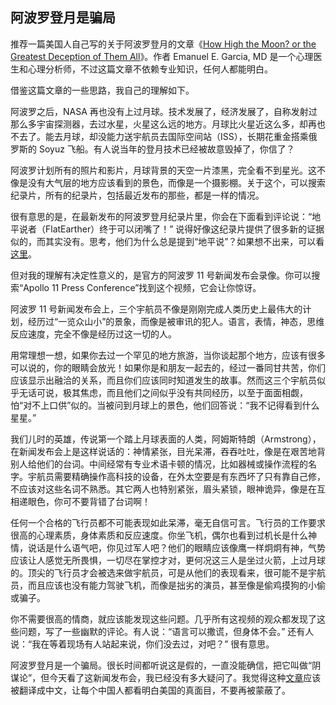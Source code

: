 <div class="inner">
<h2>阿波罗登月是骗局</h2>
<p>推荐一篇美国人自己写的关于阿波罗登月的文章《<a href="https://www.aulis.com/high_moon.htm">How High the Moon? or the Greatest Deception of Them All</a>》。作者 Emanuel E. Garcia, MD 是一个心理医生和心理分析师，不过这篇文章不依赖专业知识，任何人都能明白。</p>
<p>借鉴这篇文章的一些思路，我自己的理解如下。</p>
<p>阿波罗之后，NASA 再也没有上过月球。技术发展了，经济发展了，自称发射过那么多宇宙探测器，去过水星，火星这么远的地方。月球比火星近这么多，却再也不去了。能去月球，却没能力送宇航员去国际空间站（ISS），长期花重金搭乘俄罗斯的 Soyuz 飞船。有人说当年的登月技术已经被故意毁掉了，你信了？</p>
<p>阿波罗计划所有的照片和影片，月球背景的天空一片漆黑，完全看不到星光。这不像是没有大气层的地方应该看到的景色，而像是一个摄影棚。关于这个，可以搜索纪录片，所有的纪录片，包括最近发布的那些，都是一样的情况。</p>
<p>很有意思的是，在最新发布的阿波罗登月纪录片里，你会在下面看到评论说：“地平说者（FlatEarther）终于可以闭嘴了！” 说得好像这纪录片提供了很多新的证据似的，而其实没有。思考，他们为什么总是提到“地平说”？如果想不出来，可以看<a href="https://yinwang1.wordpress.com/2021/07/21/advanced-psychop/">这里</a>。</p>
<p>但对我的理解有决定性意义的，是官方的阿波罗 11 号新闻发布会录像。你可以搜索“Apollo 11 Press Conference”找到这个视频，它会让你惊讶。</p>
<p>阿波罗 11 号新闻发布会上，三个宇航员不像是刚刚完成人类历史上最伟大的计划，经历过“一览众山小”的景象，而像是被审讯的犯人。语言，表情，神态，思维反应速度，完全不像是经历过这一切的人。</p>
<p>用常理想一想，如果你去过一个罕见的地方旅游，当你谈起那个地方，应该有很多可以说的，你的眼睛会放光！如果你是和朋友一起去的，经过一番同甘共苦，你们应该显示出融洽的关系，而且你们应该同时知道发生的故事。然而这三个宇航员似乎无话可说，极其焦虑，而且他们之间似乎没有共同经历，以至于面面相觑，怕“对不上口供”似的。当被问到月球上的景色，他们回答说：“我不记得看到什么星星。”</p>
<p>我们儿时的英雄，传说第一个踏上月球表面的人类，阿姆斯特朗（Armstrong），在新闻发布会上是这样说话的：神情紧张，目光呆滞，吞吞吐吐，像是在艰苦地背别人给他们的台词。中间经常有专业术语卡顿的情况，比如器械或操作流程的名字。宇航员需要精确操作高科技的设备，在外太空要是有东西坏了只有靠自己修，不应该对这些名词不熟悉。其它两人也特别紧张，眉头紧锁，眼神诡异，像是在互相递眼色，你可不要背错了台词啊！</p>
<p>任何一个合格的飞行员都不可能表现如此呆滞，毫无自信可言。飞行员的工作要求很高的心理素质，身体素质和反应速度。你坐飞机，偶尔也看到过机长是什么神情，说话是什么语气吧，你见过军人吧？他们的眼睛应该像鹰一样炯炯有神，气势应该让人感觉无所畏惧，一切尽在掌控才对，更何况这三人是坐过火箭，上过月球的。顶尖的飞行员才会被选来做宇航员，可是从他们的表现看来，很可能不是宇航员，而且应该也没有能力驾驶飞机，而像是拙劣的演员，甚至像是偷鸡摸狗的小偷或骗子。</p>
<p>你不需要很高的情商，就应该能发现这些问题。几乎所有这视频的观众都发现了这些问题，写了一些幽默的评论。有人说：“语言可以撒谎，但身体不会。” 还有人说：“我在等着现场有人站起来说，你们没去过，对吧？” 很有意思。</p>
<p>阿波罗登月是一个骗局。很长时间都听说这是假的，一直没能确信，把它叫做“阴谋论”，但今天看了这新闻发布会，我已经没有多大疑问了。我觉得这种<a href="https://www.aulis.com/high_moon.htm">文章</a>应该被翻译成中文，让每个中国人都看明白美国的真面目，不要再被蒙蔽了。</p>
</div>
<!--
<div class="ad-banner" style="margin-top: 5px">
<script async src="//pagead2.googlesyndication.com/pagead/js/adsbygoogle.js"></script>
<ins class="adsbygoogle"
                    style="display:inline-block;width:100%;height:90px"
                    data-ad-client="ca-pub-1331524016319584"
                    data-ad-slot="6657867155"></ins>
<script>(adsbygoogle = window.adsbygoogle || []).push({});</script>
</div>
<script data-ad-client="ca-pub-1331524016319584" async
            src="https://pagead2.googlesyndication.com/pagead/js/adsbygoogle.js">
</script>
        -->
    